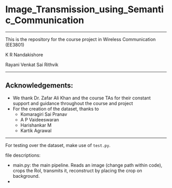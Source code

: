 # Image_Transmission_using_Semantic_Communication
-----------------
This is the repository for the course project in Wireless Communication (EE3801)

K R Nandakishore

Rayani Venkat Sai Rithvik

-----------------

## Acknowledgements:
- We thank Dr. Zafar Ali Khan and the course TAs for their constant support and guidance throughout the course and project
- For the creation of the dataset, thanks to
  - Komaragiri Sai Pranav
  - A P Vaideeswaran
  - Harishankar M
  - Kartik Agrawal

-----------------

For testing over the dataset, make use of `test.py`.

file descriptions:

- main.py: the main pipeline. Reads an image (change path within code), crops the RoI, transmits it, reconstruct by placing the crop on background.
- 
